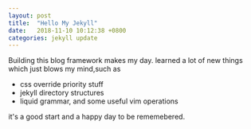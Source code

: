 ```yaml
---
layout: post
title:  "Hello My Jekyll"
date:   2018-11-10 10:12:38 +0800
categories: jekyll update
---
```

Building this blog framework makes my day.
learned a lot of new things which just blows my mind,such as
- css override priority stuff
- jekyll directory structures
- liquid grammar, and some useful vim operations

it's a good start and a happy day to be rememebered.
